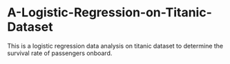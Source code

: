 # A-Logistic-Regression-on-Titanic-Dataset
This is a logistic regression data analysis on titanic dataset to determine the survival rate of passengers onboard. 
